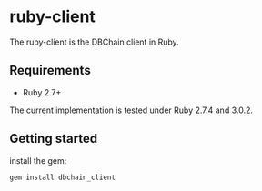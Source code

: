 # ruby-client

The ruby-client is the DBChain client in Ruby.

## Requirements
* Ruby 2.7+

The current implementation is tested under Ruby 2.7.4 and 3.0.2.


## Getting started
install the gem:

```bash
gem install dbchain_client
```
